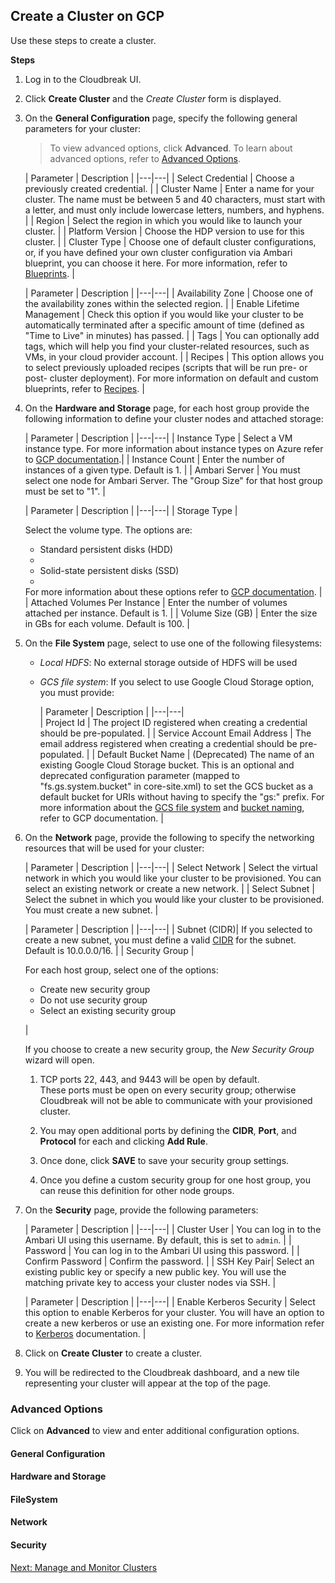 ## Create a Cluster on GCP 

Use these steps to create a cluster.

**Steps**

1. Log in to the Cloudbreak UI.

2. Click **Create Cluster** and the *Create Cluster* form is displayed.

3. On the **General Configuration** page, specify the following general parameters for your cluster:

    > To view advanced options, click **Advanced**. To learn about advanced options, refer to [Advanced Options](#advanced-options).

    | Parameter | Description |
|---|---|
| Select Credential | Choose a previously created credential. |
| Cluster Name | Enter a name for your cluster. The name must be between 5 and 40 characters, must start with a letter, and must only include lowercase letters, numbers, and hyphens. |
| Region | Select the region in which you would like to launch your cluster. |
| Platform Version | Choose the HDP version to use for this cluster. |
| Cluster Type | Choose one of default cluster configurations, or, if you have defined your own cluster configuration via Ambari blueprint, you can choose it here. For more information, refer to [Blueprints](blueprints.md). |

    | Parameter | Description |
|---|---|
| Availability Zone | Choose one of the availability zones within the selected region. |
| Enable Lifetime Management | Check this option if you would like your cluster to be automatically terminated after a specific amount of time (defined as "Time to Live" in minutes) has passed. |
| Tags | You can optionally add tags, which will help you find your cluster-related resources, such as VMs, in your cloud provider account. |
| Recipes | This option allows you to select previously uploaded recipes (scripts that will be run pre- or post- cluster deployment). For more information on default and custom blueprints, refer to [Recipes](recipes.md). |
    
4. On the **Hardware and Storage** page, for each host group provide the following information to define your cluster nodes and attached storage:
    
    | Parameter | Description |
|---|---|
| Instance Type | Select a VM instance type. For more information about instance types on Azure refer to [GCP documentation](https://cloud.google.com/compute/docs/machine-types).|
| Instance Count | Enter the number of instances of a given type. Default is 1. |
| Ambari Server | You must select one node for Ambari Server. The "Group Size" for that host group must be set to "1". | 

    | Parameter | Description |
|---|---|
| Storage Type |  <p>Select the volume type. The options are:<ul><li>Standard persistent disks (HDD)<li><li>Solid-state persistent disks (SSD)<li></ul> For more information about these options refer to <a href="https://cloud.google.com/compute/docs/disks/" target="_blank">GCP documentation</a>. |
| Attached Volumes Per Instance | Enter the number of volumes attached per instance. Default is 1. |
| Volume Size (GB) | Enter the size in GBs for each volume. Default is 100. |  


7. On the **File System** page, select to use one of the following filesystems:

    * *Local HDFS*: No external storage outside of HDFS will be used
    * *GCS file system*: If you select to use Google Cloud Storage option, you must provide:

        | Parameter | Description |
|---|---|  
| Project Id | The project ID registered when creating a credential should be pre-populated. |
| Service Account Email Address | The email address registered when creating a credential should be pre-populated. |
| Default Bucket Name | (Deprecated) The name of an existing Google Cloud Storage bucket. This is an optional and deprecated configuration parameter (mapped to "fs.gs.system.bucket" in core-site.xml) to set the GCS bucket as a default bucket for URIs without having to specify the "gs:" prefix.  For more information about the [GCS file system](https://cloud.google.com/storage/docs/gcs-fuse) and [bucket naming](https://cloud.google.com/storage/docs/naming#requirements), refer to  GCP documentation. |

6. On the **Network** page, provide the following to specify the networking resources that will be used for your cluster:

    | Parameter | Description |
|---|---|
| Select Network | Select the virtual network in which you would like your cluster to be provisioned. You can select an existing network or create a new network. |
| Select Subnet | Select the subnet in which you would like your cluster to be provisioned. You must create a new subnet. |

    | Parameter | Description |
|---|---|
| Subnet (CIDR)| If you selected to create a new subnet, you must define a valid [CIDR](http://www.ipaddressguide.com/cidr) for the subnet. Default is 10.0.0.0/16. |
| Security Group | <p>For each host group, select one of the options:<ul><li>Create new security group</li><li>Do not use security group</li><li>Select an existing security group</li></ul></p> |

    If you choose to create a new security group, the *New Security Group* wizard will open.
    
    1. TCP ports 22, 443, and 9443 will be open by default.   
    These ports must be open on every security group; otherwise Cloudbreak will not be able to communicate with your provisioned cluster.
    
    2. You may open additional ports by defining the **CIDR**, **Port**, and **Protocol** for each and clicking **Add Rule**. 
    3. Once done, click **SAVE** to save your security group settings.
    4. Once you define a custom security group for one host group, you can reuse this definition for other node groups.


5. On the **Security** page, provide the following parameters:

    | Parameter | Description |
|---|---|
| Cluster User | You can log in to the Ambari UI using this username. By default, this is set to `admin`. |
| Password | You can log in to the Ambari UI using this password. |
| Confirm Password | Confirm the password. |
| SSH Key Pair| Select an existing public key or specify a new public key. You will use the matching private key to access your cluster nodes via SSH. |

    | Parameter | Description |
|---|---|
| Enable Kerberos Security | Select this option to enable Kerberos for your cluster. You will have an option to create a new kerberos or use an existing one. For more information refer to [Kerberos](security-kerberos.md) documentation. |

8. Click on **Create Cluster** to create a cluster.

9. You will be redirected to the Cloudbreak dashboard, and a new tile representing your cluster will appear at the top of the page.



### Advanced Options

Click on **Advanced** to view and enter additional configuration options.

#### General Configuration


#### Hardware and Storage


#### FileSystem


#### Network


#### Security 

<div class="next">
<a href="../gcp-clusters-manage/index.html">Next: Manage and Monitor Clusters</a>
</div>


